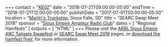 +++
contact = "[KE0Z](mailto:wgravning@yahoo.com)"
date = "2018-07-21T09:00:00-05:00"
endTime =  "2018-07-21T12:00:00-05:00"
publishDate = "2017-07-01T00:00:00-05:00"
location = "[Marlin's Truckstop](https://www.google.com/maps/@43.461356,-96.794278,16z?hl=en-US), Sioux Falls, SD"
title = "SEARC Swap Meet 2018"
sponsor = "[Sioux Empire Amateur Radio Club](http://www.w0zwy.org/)"
dates = [ "Regional Hamfests" ]
outputs = [ "HTML" ]
+++
Please visit the [ARRL Sioux Empire ARC Tailgate Swapfest](http://www.arrl.org/hamfests/sioux-empire-arc-tailgate-swapfest)
or [SEARC Swap Meet 2018](http://www.w0zwy.org/?p=313) pages, or 
[download the hamfest flyer](http://www.w0zwy.org/wp-content/uploads/2018/06/SIOUX-EMPIRE-AMATEUR-RADIO-TAILGATE-SWAPFEST2018.pdf),
for more information.
